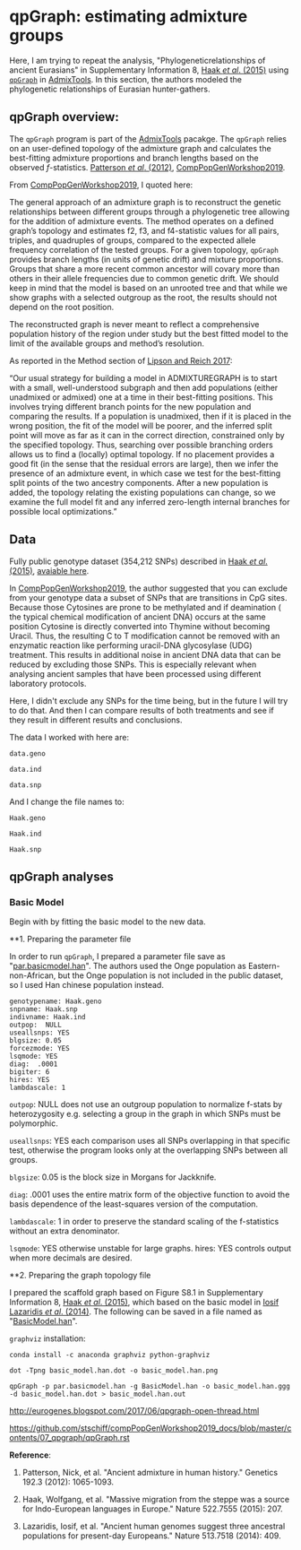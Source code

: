 # qpGraph: estimating admixture groups

Here, I am trying to repeat the analysis, "Phylogeneticrelationships of ancient Eurasians" in Supplementary Information 8, [Haak *et al*. (2015)](https://www.nature.com/articles/nature14317) using [```qpGraph```](https://github.com/DReichLab/AdmixTools/blob/master/README.QPGRAPH) in [AdmixTools](https://github.com/DReichLab/AdmixTools). In this section, the authors modeled the phylogenetic relationships of Eurasian hunter-gathers.

## qpGraph overview:

The ```qpGraph``` program is part of the [AdmixTools](https://github.com/DReichLab/AdmixTools) pacakge. The ```qpGraph``` relies on an user-defined topology of the admixture graph and calculates the best-fitting admixture proportions and branch lengths based on the observed *f*-statistics. [Patterson *et al*. (2012)](https://www.genetics.org/content/192/3/1065.short), [CompPopGenWorkshop2019](https://github.com/stschiff/compPopGenWorkshop2019_docs/blob/master/contents/07_qpgraph/qpGraph.rst).

From [CompPopGenWorkshop2019](https://github.com/stschiff/compPopGenWorkshop2019_docs/blob/master/contents/07_qpgraph/qpGraph.rst), I quoted here:

The general approach of an admixture graph is to reconstruct the genetic relationships between different groups through a phylogenetic tree allowing for the addition of admixture events. The method operates on a defined graph’s topology and estimates f2, f3, and f4-statistic values for all pairs, triples, and quadruples of groups, compared to the expected allele frequency correlation of the tested groups. For a given topology, ```qpGraph``` provides branch lengths (in units of genetic drift) and mixture proportions. Groups that share a more recent common ancestor will covary more than others in their allele frequencies due to common genetic drift. We should keep in mind that the model is based on an unrooted tree and that while we show graphs with a selected outgroup as the root, the results should not depend on the root position.


The reconstructed graph is never meant to reflect a comprehensive population history of the region under study but the best fitted model to the limit of the available groups and method’s resolution.

As reported in the Method section of [Lipson and Reich 2017](https://academic.oup.com/mbe/article/34/4/889/2838774):

“Our usual strategy for building a model in ADMIXTUREGRAPH is to start with a small, well-understood subgraph and then add populations (either unadmixed or admixed) one at a time in their best-fitting positions. This involves trying different branch points for the new population and comparing the results. If a population is unadmixed, then if it is placed in the wrong position, the fit of the model will be poorer, and the inferred split point will move as far as it can in the correct direction, constrained only by the specified topology. Thus, searching over possible branching orders allows us to find a (locally) optimal topology. If no placement provides a good fit (in the sense that the residual errors are large), then we infer the presence of an admixture event, in which case we test for the best-fitting split points of the two ancestry components. After a new population is added, the topology relating the existing populations can change, so we examine the full model fit and any inferred zero-length internal branches for possible local optimizations.”


## Data

Fully public genotype dataset (354,212 SNPs) described in [Haak *et al*. (2015)](https://www.nature.com/articles/nature14317), [avaiable here](https://reich.hms.harvard.edu/datasets).


In [CompPopGenWorkshop2019](https://github.com/stschiff/compPopGenWorkshop2019_docs/blob/master/contents/07_qpgraph/qpGraph.rst), the author suggested that you can exclude from your genotype data a subset of SNPs that are transitions in CpG sites. Because those Cytosines are prone to be methylated and if deamination ( the typical chemical modification of ancient DNA) occurs at the same position Cytosine is directly converted into Thymine without becoming Uracil. Thus, the resulting C to T modification cannot be removed with an enzymatic reaction like performing uracil-DNA glycosylase (UDG) treatment. This results in additional noise in ancient DNA data that can be reduced by excluding those SNPs. This is especially relevant when analysing ancient samples that have been processed using different laboratory protocols.


Here, I didn't exclude any SNPs for the time being, but in the future I will try to do that. And then I can compare results of both treatments and see if they result in different results and conclusions.


The data I worked with here are:

```
data.geno

data.ind

data.snp

```
And I change the file names to:

```
Haak.geno

Haak.ind

Haak.snp
```

## qpGraph analyses

### Basic Model

Begin with by fitting the basic model to the new data.

**1. Preparing the parameter file

In order to run ```qpGraph```, I prepared a parameter file save as "[par.basicmodel.han](data/par.basicmodel.han)". The authors used the Onge population as Eastern-non-African, but the Onge population is not included in the public dataset, so I used Han chinese population instead.

```
genotypename: Haak.geno
snpname: Haak.snp
indivname: Haak.ind
outpop:  NULL
useallsnps: YES
blgsize: 0.05
forcezmode: YES
lsqmode: YES
diag:  .0001
bigiter: 6
hires: YES
lambdascale: 1
```

```outpop```: NULL does not use an outgroup population to normalize f-stats by heterozygosity e.g. selecting a group in the graph in which SNPs must be polymorphic. 

```useallsnps```: YES each comparison uses all SNPs overlapping in that specific test, otherwise the program looks only at the overlapping SNPs between all groups. 

```blgsize```: 0.05 is the block size in Morgans for Jackknife. 

```diag```: .0001 uses the entire matrix form of the objective function to avoid the basis dependence of the least-squares version of the computation. 

```lambdascale```: 1 in order to preserve the standard scaling of the f-statistics without an extra denominator. 

```lsqmode```: YES otherwise unstable for large graphs. hires: YES controls output when more decimals are desired.

**2. Preparing the graph topology file


I prepared the scaffold graph based on Figure S8.1 in Supplementary Information 8, [Haak *et al*. (2015)](https://www.nature.com/articles/nature14317), which based on the basic model in [Iosif Lazaridis *et al*. (2014)](https://www.nature.com/articles/nature13673). The following can be saved in a file named as "[BasicModel.han](data/BasicModel.han)".







```graphviz``` installation:

```
conda install -c anaconda graphviz python-graphviz
```


```
dot -Tpng basic_model.han.dot -o basic_model.han.png
```


```
qpGraph -p par.basicmodel.han -g BasicModel.han -o basic_model.han.ggg -d basic_model.han.dot > basic_model.han.out
```




http://eurogenes.blogspot.com/2017/06/qpgraph-open-thread.html



https://github.com/stschiff/compPopGenWorkshop2019_docs/blob/master/contents/07_qpgraph/qpGraph.rst



**Reference**:
1. Patterson, Nick, et al. "Ancient admixture in human history." Genetics 192.3 (2012): 1065-1093.

2. Haak, Wolfgang, et al. "Massive migration from the steppe was a source for Indo-European languages in Europe." Nature 522.7555 (2015): 207.

3. Lazaridis, Iosif, et al. "Ancient human genomes suggest three ancestral populations for present-day Europeans." Nature 513.7518 (2014): 409.
